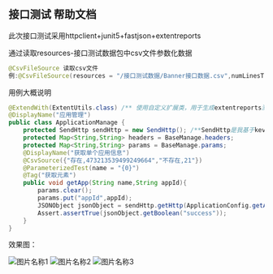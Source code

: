 ##  接口测试 帮助文档
此次接口测试采用httpclient+junit5+fastjson+extentreports

通过读取resources-接口测试数据包中csv文件参数化数据

``` java
@CsvFileSource 读取csv文件
例:@CsvFileSource(resources = "/接口测试数据/Banner接口数据.csv",numLinesToSkip = 1)
```

用例大概说明
```java
@ExtendWith(ExtentUtils.class) /** 使用自定义扩展类，用于生成extentreports测试用例报告*/
@DisplayName("应用管理")  
public class ApplicationManage {
    protected SendHttp sendHttp = new SendHttp(); /**SendHttp是我基于kevinsawicki再次封装的http请求类*/
    protected Map<String,String> headers = BaseManage.headers;
    protected Map<String,String> params = BaseManage.params;
    @DisplayName("获取单个应用信息")
    @CsvSource({"存在,473213539499249664","不存在,21"})
    @ParameterizedTest(name = "{0}")
    @Tag("获取元素")
    public void getApp(String name,String appId){
        params.clear();
        params.put("appId",appId);
        JSONObject jsonObject = sendHttp.getHttp(ApplicationConfig.getApp,headers,params); // ApplicationConfig.getApp 即是 url接口地址
        Assert.assertTrue(jsonObject.getBoolean("success"));
    }
}
```

效果图：

![图片名称1](https://sheng33.github.io/sheng.github.io/1.png) 
![图片名称2](https://sheng33.github.io/sheng.github.io/2.png) 
![图片名称3](https://sheng33.github.io/sheng.github.io/3.png) 

